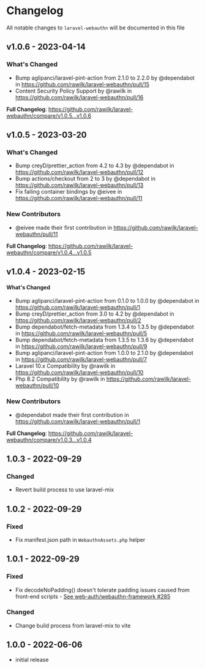 # Changelog

All notable changes to `laravel-webauthn` will be documented in this file

## v1.0.6 - 2023-04-14

### What's Changed

- Bump aglipanci/laravel-pint-action from 2.1.0 to 2.2.0 by @dependabot in https://github.com/rawilk/laravel-webauthn/pull/15
- Content Security Policy Support by @rawilk in https://github.com/rawilk/laravel-webauthn/pull/16

**Full Changelog**: https://github.com/rawilk/laravel-webauthn/compare/v1.0.5...v1.0.6

## v1.0.5 - 2023-03-20

### What's Changed

- Bump creyD/prettier_action from 4.2 to 4.3 by @dependabot in https://github.com/rawilk/laravel-webauthn/pull/12
- Bump actions/checkout from 2 to 3 by @dependabot in https://github.com/rawilk/laravel-webauthn/pull/13
- Fix failing container bindings by @eivee in https://github.com/rawilk/laravel-webauthn/pull/11

### New Contributors

- @eivee made their first contribution in https://github.com/rawilk/laravel-webauthn/pull/11

**Full Changelog**: https://github.com/rawilk/laravel-webauthn/compare/v1.0.4...v1.0.5

## v1.0.4 - 2023-02-15

#### What's Changed

- Bump aglipanci/laravel-pint-action from 0.1.0 to 1.0.0 by @dependabot in https://github.com/rawilk/laravel-webauthn/pull/1
- Bump creyD/prettier_action from 3.0 to 4.2 by @dependabot in https://github.com/rawilk/laravel-webauthn/pull/2
- Bump dependabot/fetch-metadata from 1.3.4 to 1.3.5 by @dependabot in https://github.com/rawilk/laravel-webauthn/pull/5
- Bump dependabot/fetch-metadata from 1.3.5 to 1.3.6 by @dependabot in https://github.com/rawilk/laravel-webauthn/pull/9
- Bump aglipanci/laravel-pint-action from 1.0.0 to 2.1.0 by @dependabot in https://github.com/rawilk/laravel-webauthn/pull/7
- Laravel 10.x Compatibility by @rawilk in https://github.com/rawilk/laravel-webauthn/pull/10
- Php 8.2 Compatibility by @rawilk in https://github.com/rawilk/laravel-webauthn/pull/10

### New Contributors

- @dependabot made their first contribution in https://github.com/rawilk/laravel-webauthn/pull/1

**Full Changelog**: https://github.com/rawilk/laravel-webauthn/compare/v1.0.3...v1.0.4

## 1.0.3 - 2022-09-29

### Changed

- Revert build process to use laravel-mix

## 1.0.2 - 2022-09-29

### Fixed

- Fix manifest.json path in `WebauthnAssets.php` helper

## 1.0.1 - 2022-09-29

### Fixed

- Fix decodeNoPadding() doesn't tolerate padding issues caused from front-end scripts - [See web-auth/webauthn-framework #285](https://github.com/web-auth/webauthn-framework/issues/285)

### Changed

- Change build process from laravel-mix to vite

## 1.0.0 - 2022-06-06

- initial release
